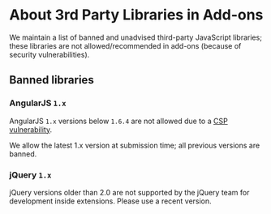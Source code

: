 # About 3rd Party Libraries in Add-ons

We maintain a list of banned and unadvised third-party JavaScript libraries; these libraries are not allowed/recommended in add-ons (because of security vulnerabilities).

## Banned libraries

### AngularJS `1.x`

AngularJS `1.x` versions below `1.6.4` are not allowed due to a [CSP vulnerability](http://www.slideshare.net/x00mario/an-abusive-relationship-with-angularjs).

We allow the latest 1.x version at submission time; all previous versions are banned.

### jQuery `1.x`

jQuery versions older than 2.0 are not supported by the jQuery team for development inside extensions. Please use a recent version.

